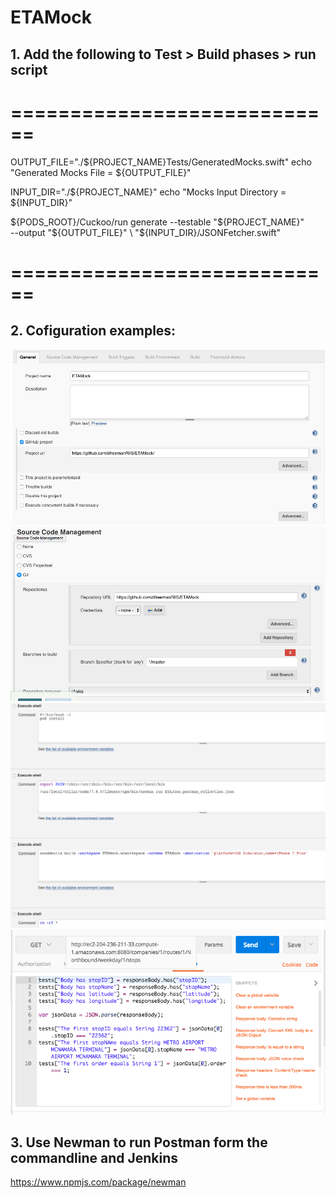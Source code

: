 # ETAMock

## 1. Add the following to Test > Build phases > run script
# ============================
 
 
OUTPUT_FILE="./${PROJECT_NAME}Tests/GeneratedMocks.swift"
echo "Generated Mocks File = ${OUTPUT_FILE}"

INPUT_DIR="./${PROJECT_NAME}"
echo "Mocks Input Directory = ${INPUT_DIR}"

${PODS_ROOT}/Cuckoo/run generate --testable "${PROJECT_NAME}" \
--output "${OUTPUT_FILE}" \
"${INPUT_DIR}/JSONFetcher.swift"
 
 
 # ============================






## 2. Cofiguration examples:

![1](https://github.com/dfreemanRIIS/ETAMock/blob/master/Screen%20Shot%202017-03-28%20at%203.45.03%20PM.png)
![2](https://github.com/dfreemanRIIS/ETAMock/blob/master/Screen%20Shot%202017-03-28%20at%203.45.37%20PM.png)
![3](https://github.com/dfreemanRIIS/ETAMock/blob/master/ScreenShotUpdate.png)
![4](https://github.com/dfreemanRIIS/ETAMock/blob/master/Screen%20Shot%202017-04-06%20at%208.45.55%20AM.png)

## 3. Use Newman to run Postman form the commandline and Jenkins
https://www.npmjs.com/package/newman
